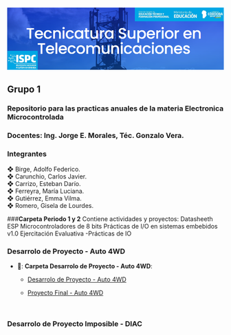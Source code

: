 ![alt text](https://github.com/EMTSTISPC/Grupo1/blob/main/logo.PNG)
## Grupo 1
### **Repositorio para las practicas anuales de la materia Electronica Microcontrolada**

### **Docentes: Ing. Jorge E. Morales, Téc. Gonzalo Vera.**


### **Integrantes**

❖ Birge, Adolfo Federico.<br />
❖ Carunchio, Carlos Javier.<br />
❖ Carrizo, Esteban Darío. <br/>
❖ Ferreyra, María Luciana.<br />
❖ Gutiérrez, Emma Vilma.<br />
❖ Romero, Gisela de Lourdes.<br />

###**Carpeta Periodo 1 y 2**
Contiene actividades y proyectos:
Datasheeth ESP
Microcontroladores de 8 bits
Prácticas de I/O en sistemas embebidos v1.0 
Ejercitación Evaluativa -Prácticas de IO

### **Desarrolo de Proyecto - Auto 4WD**
- 📁: __**Carpeta Desarrolo de Proyecto - Auto 4WD**__:
    + [Desarrolo de Proyecto - Auto 4WD](https://github.com/ISPC-TST-Electronica-Microcontrolada/Grupo1/tree/main/Proyecto%20de%20Desarrollo%20-%20Auto%204WD)


    + [Proyecto Final - Auto 4WD](https://github.com/ISPC-TST-Electronica-Microcontrolada/Grupo1/blob/main/Proyecto%20de%20Desarrollo%20-%20Auto%204WD/D-%20Proyecto/Semana%203%20-%20Presentacion%20Final/Proyecto%20Tango%206%20Grupo%201.pdf)
    
    <br />

### **Desarrolo de Proyecto Imposible - DIAC**

